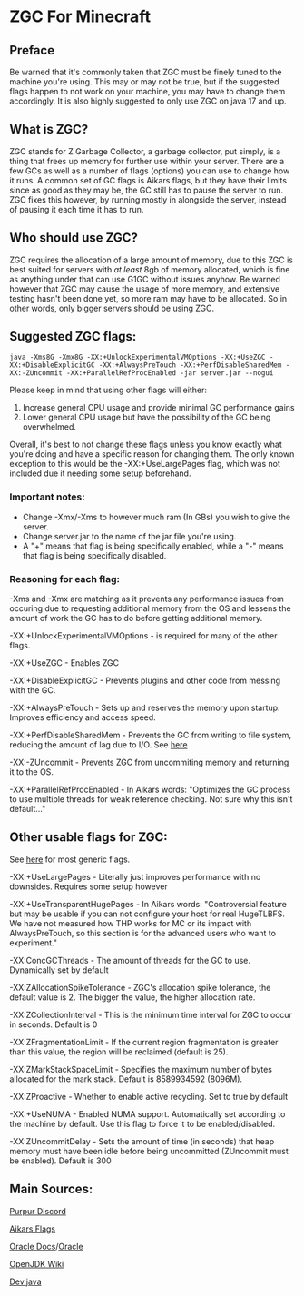 # ZGC For Minecraft
## Preface
Be warned that it's commonly taken that ZGC must be finely tuned to the machine you're using. This may or may not be true, but if the suggested flags happen to not work on your machine, you may have to change them accordingly.
It is also highly suggested to only use ZGC on java 17 and up.
## What is ZGC?
ZGC stands for Z Garbage Collector, a garbage collector, put simply, is a thing that frees up memory for further use within your server. There are a few GCs as well as a number of flags (options) you can use to change how it runs. A common set of GC flags is Aikars flags, but they have their limits since as good as they may be, the GC still has to pause the server to run. ZGC fixes this however, by running mostly in alongside the server, instead of pausing it each time it has to run.
## Who should use ZGC?
ZGC requires the allocation of a large amount of memory, due to this ZGC is best suited for servers with *at least* 8gb of memory allocated, which is fine as anything under that can use G1GC without issues anyhow. Be warned however that ZGC may cause the usage of more memory, and extensive testing hasn't been done yet, so more ram may have to be allocated.
So in other words, only bigger servers should be using ZGC.
## Suggested ZGC flags:
``java -Xms8G -Xmx8G -XX:+UnlockExperimentalVMOptions -XX:+UseZGC -XX:+DisableExplicitGC -XX:+AlwaysPreTouch -XX:+PerfDisableSharedMem -XX:-ZUncommit -XX:+ParallelRefProcEnabled -jar server.jar --nogui``

Please keep in mind that using other flags will either:
1. Increase general CPU usage and provide minimal GC performance gains
2. Lower general CPU usage but have the possibility of the GC being overwhelmed.

Overall, it's best to not change these flags unless you know exactly what you're doing and have a specific reason for changing them. The only known exception to this would be the -XX:+UseLargePages flag, which was not included due it needing some setup beforehand.

### Important notes:
- Change -Xmx/-Xms to however much ram (In GBs) you wish to give the server.
- Change server.jar to the name of the jar file you're using.
- A "+" means that flag is being specifically enabled, while a "-" means that flag is being specifically disabled.

### Reasoning for each flag:
-Xms and -Xmx are matching as it prevents any performance issues from occuring due to requesting additional memory from the OS and lessens the amount of work the GC has to do before getting additional memory.

-XX:+UnlockExperimentalVMOptions - is required for many of the other flags.

-XX:+UseZGC - Enables ZGC

-XX:+DisableExplicitGC - Prevents plugins and other code from messing with the GC.

-XX:+AlwaysPreTouch - Sets up and reserves the memory upon startup. Improves efficiency and access speed.

-XX:+PerfDisableSharedMem - Prevents the GC from writing to file system, reducing the amount of lag due to I/O. See [here](https://www.evanjones.ca/jvm-mmap-pause.html)

-XX:-ZUncommit - Prevents ZGC from uncommiting memory and returning it to the OS.

-XX:+ParallelRefProcEnabled - In Aikars words: "Optimizes the GC process to use multiple threads for weak reference checking. Not sure why this isn't default..."

## Other usable flags for ZGC:

See [here](https://www.oracle.com/java/technologies/javase/vmoptions-jsp.html) for most generic flags.

-XX:+UseLargePages - Literally just improves performance with no downsides. Requires some setup however

-XX:+UseTransparentHugePages - In Aikars words: "Controversial feature but may be usable if you can not configure your host for real HugeTLBFS. We have not measured how THP works for MC or its impact with AlwaysPreTouch, so this section is for the advanced users who want to experiment."

-XX:ConcGCThreads - The amount of threads for the GC to use. Dynamically set by default

-XX:ZAllocationSpikeTolerance - ZGC's allocation spike tolerance, the default value is 2. The bigger the value, the higher allocation rate.

-XX:ZCollectionInterval - This is the minimum time interval for ZGC to occur in seconds. Default is 0

-XX:ZFragmentationLimit - If the current region fragmentation is greater than this value, the region will be reclaimed (default is 25).

-XX:ZMarkStackSpaceLimit - Specifies the maximum number of bytes allocated for the mark stack. Default is 8589934592 (8096M).

-XX:ZProactive - Whether to enable active recycling. Set to true by default

-XX:+UseNUMA - Enabled NUMA support. Automatically set according to the machine by default. Use this flag to force it to be enabled/disabled. 

-XX:ZUncommitDelay - Sets the amount of time (in seconds) that heap memory must have been idle before being uncommitted (ZUncommit must be enabled). Default is 300

## Main Sources:
[Purpur Discord](https://discord.gg/purpurmc-685683385313919172)

[Aikars Flags](https://docs.papermc.io/paper/aikars-flags)

[Oracle Docs](https://docs.oracle.com/en/java/javase/17/gctuning/index.html)/[Oracle](https://www.oracle.com/java/technologies/javase/vmoptions-jsp.html)

[OpenJDK Wiki](https://wiki.openjdk.org/display/zgc/Main)

[Dev.java](https://dev.java/learn/jvm/tool/garbage-collection/zgc-overview/)
